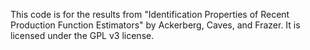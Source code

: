 This code is for the results from "Identification Properties of Recent Production Function Estimators" by Ackerberg, Caves, and Frazer. It is licensed under the GPL v3 license.
